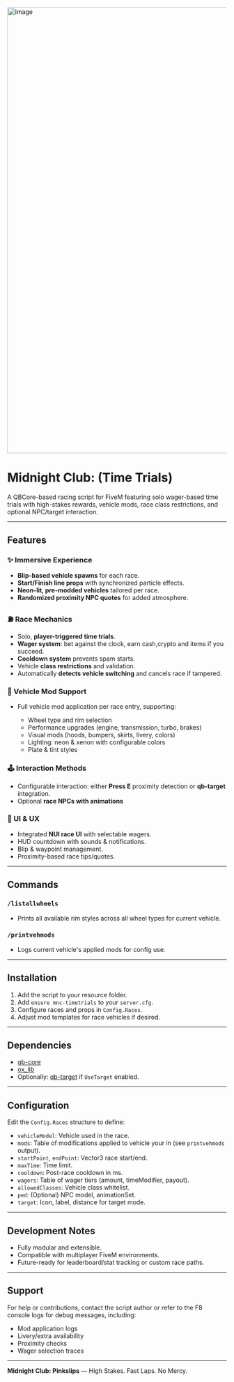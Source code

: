 <img width="1024" height="1024" alt="image" src="https://github.com/user-attachments/assets/4dc19d64-6bcb-4264-ae2a-652fdac64034" />

# Midnight Club: (Time Trials)

A QBCore-based racing script for FiveM featuring solo wager-based time trials with high-stakes rewards,  vehicle mods, race class restrictions, and optional NPC/target interaction.

---

## Features

### ✨ Immersive Experience

* **Blip-based vehicle spawns** for each race.
* **Start/Finish line props** with synchronized particle effects.
* **Neon-lit, pre-modded vehicles** tailored per race.
* **Randomized proximity NPC quotes** for added atmosphere.

### ⛽ Race Mechanics

* Solo, **player-triggered time trials**.
* **Wager system**: bet against the clock, earn cash,crypto and items if you succeed.
* **Cooldown system** prevents spam starts.
* Vehicle **class restrictions** and validation.
* Automatically **detects vehicle switching** and cancels race if tampered.

### 🚗 Vehicle Mod Support

* Full vehicle mod application per race entry, supporting:

  * Wheel type and rim selection
  * Performance upgrades (engine, transmission, turbo, brakes)
  * Visual mods (hoods, bumpers, skirts, livery, colors)
  * Lighting: neon & xenon with configurable colors
  * Plate & tint styles

### 🕹️ Interaction Methods

* Configurable interaction: either **Press E** proximity detection or **qb-target** integration.
* Optional **race NPCs with animations**

### 🌟 UI & UX

* Integrated **NUI race UI** with selectable wagers.
* HUD countdown with sounds & notifications.
* Blip & waypoint management.
* Proximity-based race tips/quotes.

---

## Commands

### `/listallwheels`

* Prints all available rim styles across all wheel types for current vehicle.

### `/printvehmods`

* Logs current vehicle's applied mods for config use.

---

## Installation

1. Add the script to your resource folder.
2. Add `ensure mnc-timetrials` to your `server.cfg`.
3. Configure races and props in `Config.Races`.
4. Adjust mod templates for race vehicles if desired.

---

## Dependencies

* [qb-core](https://github.com/qbcore-framework/qb-core)
* [ox\_lib](https://overextended.dev)
* Optionally: [qb-target](https://github.com/qbcore-framework/qb-target) if `UseTarget` enabled.

---

## Configuration

Edit the `Config.Races` structure to define:

* `vehicleModel`: Vehicle used in the race.
* `mods`: Table of modifications applied to vehicle your in (see `printvehmods` output).
* `startPoint`, `endPoint`: Vector3 race start/end.
* `maxTime`: Time limit.
* `cooldown`: Post-race cooldown in ms.
* `wagers`: Table of wager tiers (amount, timeModifier, payout).
* `allowedClasses`: Vehicle class whitelist.
* `ped`: (Optional) NPC model, animationSet.
* `target`: Icon, label, distance for target mode.

---

## Development Notes

* Fully modular and extensible.
* Compatible with multiplayer FiveM environments.
* Future-ready for leaderboard/stat tracking or custom race paths.

---

## Support

For help or contributions, contact the script author or refer to the F8 console logs for debug messages, including:

* Mod application logs
* Livery/extra availability
* Proximity checks
* Wager selection traces

---

**Midnight Club: Pinkslips** — High Stakes. Fast Laps. No Mercy.
